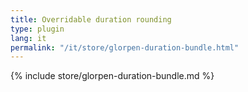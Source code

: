 ```yaml
---
title: Overridable duration rounding
type: plugin
lang: it
permalink: "/it/store/glorpen-duration-bundle.html"
---
```


{% include store/glorpen-duration-bundle.md %}
